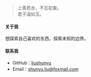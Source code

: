 > 上善若水，不忘初衷。 <br>
> 君子温如玉。



#### 关于我

想探索自己喜欢的东西，探索未知的边界。



#### 联系我

- GitHub：[liushunyu](https://github.com/liushunyu)
- Email：shunyu.liu@foxmail.com

